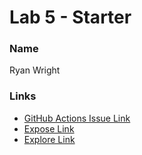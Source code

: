 # Lab 5 - Starter

### Name
Ryan Wright

### Links
- [GitHub Actions Issue Link](https://github.com/RyProgrammer/github-actions-for-ci/issues/7#issue-1034288821)
- [Expose Link](https://github.com/RyProgrammer/Lab5_Starter/blob/3004163efca7c319baac2a90e19a46607bc80798/expose.html)
- [Explore Link](https://github.com/RyProgrammer/Lab5_Starter/blob/294d8af5420fe2013b93be0860db4910d765e641/explore.html)
